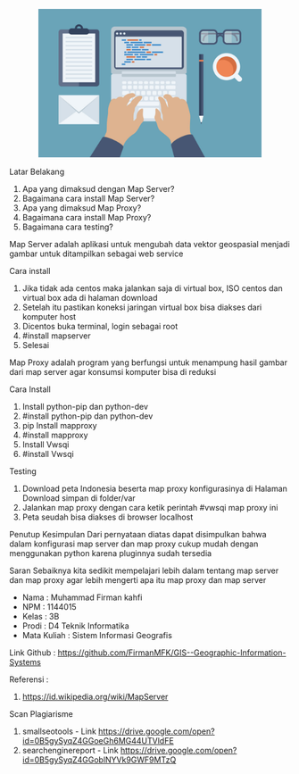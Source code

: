 <p align="center">
  <img src="../../img/html-programming.jpg" width="400px">
</p>

Latar Belakang

1. Apa yang dimaksud dengan Map Server?
2. Bagaimana cara install Map Server?
3. Apa yang dimaksud Map Proxy?
4. Bagaimana cara install Map Proxy?
5. Bagaimana cara testing?

Map Server adalah aplikasi untuk mengubah data vektor geospasial menjadi gambar untuk ditampilkan sebagai web service

Cara install
1. Jika tidak ada centos maka jalankan saja di virtual box, ISO centos dan virtual box ada di halaman download
2. Setelah itu pastikan koneksi jaringan virtual box bisa diakses dari komputer host
3. Dicentos buka terminal, login sebagai root
4. #install mapserver
5. Selesai

Map Proxy adalah program yang berfungsi untuk menampung hasil gambar dari map server agar konsumsi komputer bisa di reduksi

Cara Install
1. Install python-pip dan python-dev
2. #install python-pip dan python-dev
3. pip Install mapproxy
4. #install mapproxy
5. Install Vwsqi
6. #install Vwsqi

Testing
1. Download peta Indonesia beserta map proxy konfigurasinya di Halaman Download simpan di folder/var
2. Jalankan map proxy dengan cara ketik perintah #vwsqi map proxy ini
3. Peta seudah bisa diakses di browser localhost

Penutup
Kesimpulan
Dari pernyataan diatas dapat disimpulkan bahwa dalam konfigurasi map server dan map proxy cukup mudah dengan menggunakan python karena pluginnya sudah tersedia

Saran
Sebaiknya kita sedikit mempelajari lebih dalam tentang map server dan map proxy agar lebih mengerti apa itu map proxy dan map server

* Nama : Muhammad Firman kahfi
* NPM : 1144015
* Kelas : 3B
* Prodi : D4 Teknik Informatika
* Mata Kuliah : Sistem Informasi Geografis

Link Github : https://github.com/FirmanMFK/GIS--Geographic-Information-Systems

Referensi : 
1. https://id.wikipedia.org/wiki/MapServer

Scan Plagiarisme
1. smallseotools - Link https://drive.google.com/open?id=0B5gySyqZ4GGoeGh6MG44UTVldFE
2. searchenginereport - Link https://drive.google.com/open?id=0B5gySyqZ4GGoblNYVk9GWF9MTzQ